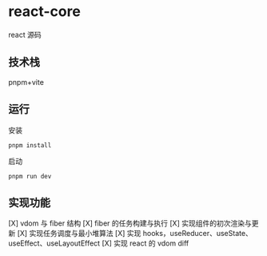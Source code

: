 # react-core

react 源码

## 技术栈

pnpm+vite

## 运行

安装

`pnpm install`

启动

`pnpm run dev`

## 实现功能

[X] vdom 与 fiber 结构
[X] fiber 的任务构建与执行
[X] 实现组件的初次渲染与更新
[X] 实现任务调度与最小堆算法
[X] 实现 hooks，useReducer、useState、useEffect、useLayoutEffect
[X] 实现 react 的 vdom diff
